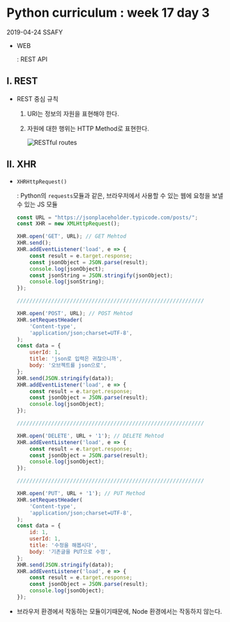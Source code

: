 # Python curriculum : week 17 day 3

2019-04-24 SSAFY

* WEB

  : REST API



## I. REST

* REST 중심 규칙

  1. URI는 정보의 자원을 표현해야 한다.

  2. 자원에 대한 행위는 HTTP Method로 표현한다.

     ![RESTful routes](https://cdn-images-1.medium.com/max/1600/1*M0hdLsgbzelOFuq-1BVH-g.png)

  

## II. XHR

* `XHRHttpRequest()`

  : Python의 `requests`모듈과 같은, 브라우저에서 사용할 수 있는 웹에 요청을 보낼 수 있는 JS  모듈

  ```js
  const URL = "https://jsonplaceholder.typicode.com/posts/";
  const XHR = new XMLHttpRequest();
  
  XHR.open('GET', URL); // GET Mehtod
  XHR.send();
  XHR.addEventListener('load', e => {
      const result = e.target.response;
      const jsonObject = JSON.parse(result);
      console.log(jsonObject);
      const jsonString = JSON.stringify(jsonObject);
      console.log(jsonString);
  });
  
  ////////////////////////////////////////////////////////////
  
  XHR.open('POST', URL); // POST Mehtod
  XHR.setRequestHeader(
      'Content-type',
      'application/json;charset=UTF-8',
  );
  const data = {
      userId: 1,
      title: 'json로 입력은 귀찮으니까',
      body: '오브젝트를 json으로',
  };
  XHR.send(JSON.stringify(data));
  XHR.addEventListener('load', e => {
      const result = e.target.response;
      const jsonObject = JSON.parse(result);
      console.log(jsonObject);
  });
  
  ////////////////////////////////////////////////////////////
  
  XHR.open('DELETE', URL + '1'); // DELETE Mehtod
  XHR.addEventListener('load', e => {
      const result = e.target.response;
      const jsonObject = JSON.parse(result);
      console.log(jsonObject);
  });
  
  ////////////////////////////////////////////////////////////
  
  XHR.open('PUT', URL + '1'); // PUT Method
  XHR.setRequestHeader(
      'Content-type',
      'application/json;charset=UTF-8',
  );
  const data = {
      id: 1,
      userId: 1,
      title: '수정을 해봅시다',
      body: '기존글을 PUT으로 수정',
  };
  XHR.send(JSON.stringify(data));
  XHR.addEventListener('load', e => {
      const result = e.target.response;
      const jsonObject = JSON.parse(result);
      console.log(jsonObject);
  });
  ```

* 브라우저 환경에서 작동하는 모듈이기때문에, Node 환경에서는 작동하지 않는다.

